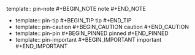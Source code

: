 template:: pin-note
#+BEGIN_NOTE
note
#+END_NOTE

- template:: pin-tip
  #+BEGIN_TIP
  tip
  #+END_TIP
- template:: pin-caution
  #+BEGIN_CAUTION
  caution
  #+END_CAUTION
- template:: pin-pin
  #+BEGIN_PINNED
  pinned
  #+END_PINNED
- template:: pin-important
  #+BEGIN_IMPORTANT
  important
  #+END_IMPORTANT